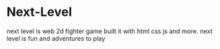 # Next-Level
next level is web 2d fighter game built it with html css js and more. next level is fun and adventures to play
